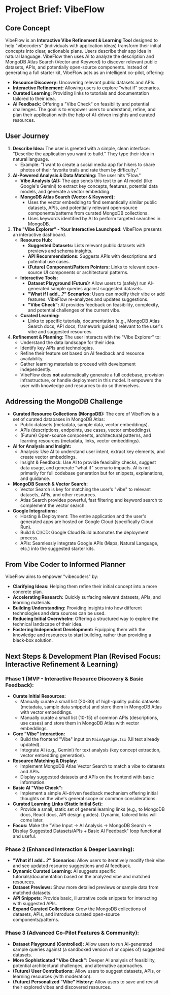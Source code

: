 # Project Brief: VibeFlow

## Core Concept
VibeFlow is an **Interactive Vibe Refinement & Learning Tool** designed to help "vibecoders" (individuals with application ideas) transform their initial concepts into clear, actionable plans. Users describe their app idea in natural language. VibeFlow then uses AI to analyze the description and MongoDB Atlas Search (Vector and Keyword) to discover relevant public datasets, APIs, and potentially open-source components. Instead of generating a full starter kit, VibeFlow acts as an intelligent co-pilot, offering:
*   **Resource Discovery:** Uncovering relevant public datasets and APIs.
*   **Interactive Refinement:** Allowing users to explore "what if" scenarios.
*   **Curated Learning:** Providing links to tutorials and documentation tailored to their idea.
*   **AI Feedback:** Offering a "Vibe Check" on feasibility and potential challenges.
The goal is to empower users to understand, refine, and plan their application with the help of AI-driven insights and curated resources.

## User Journey
1.  **Describe Idea:** The user is greeted with a simple, clean interface: "Describe the application you want to build." They type their idea in natural language.
    *   Example: "I want to create a social media app for hikers to share photos of their favorite trails and rate them by difficulty."
2.  **AI-Powered Analysis & Data Matching:** The user hits "Flow."
    *   **Vibe Analysis (AI):** The app sends this text to an AI model (like Google's Gemini) to extract key concepts, features, potential data models, and generate a vector embedding.
    *   **MongoDB Atlas Search (Vector & Keyword):**
        *   Uses the vector embedding to find semantically similar public datasets, APIs, and potentially relevant open-source components/patterns from curated MongoDB collections.
        *   Uses keywords identified by AI to perform targeted searches in MongoDB.
3.  **The "Vibe Explorer" - Your Interactive Launchpad:** VibeFlow presents an interactive dashboard.
    *   **Resource Hub:**
        *   **Suggested Datasets:** Lists relevant public datasets with previews and schema insights.
        *   **API Recommendations:** Suggests APIs with descriptions and potential use cases.
        *   **(Future) Component/Pattern Pointers:** Links to relevant open-source UI components or architectural patterns.
    *   **Interactive Tools:**
        *   **Dataset Playground (Future):** Allow users to (safely) run AI-generated sample queries against suggested datasets.
        *   **"What if I add...?" Scenarios:** Users can modify their vibe or add features. VibeFlow re-analyzes and updates suggestions.
        *   **"Vibe Check":** AI provides feedback on feasibility, complexity, and potential challenges of the current vibe.
    *   **Curated Learning:**
        *   Links to specific tutorials, documentation (e.g., MongoDB Atlas Search docs, API docs, framework guides) relevant to the user's vibe and suggested resources.
4.  **Refinement & Planning:** The user interacts with the "Vibe Explorer" to:
    *   Understand the data landscape for their idea.
    *   Identify key APIs and technologies.
    *   Refine their feature set based on AI feedback and resource availability.
    *   Gather learning materials to proceed with development independently.
    *   VibeFlow does **not** automatically generate a full codebase, provision infrastructure, or handle deployment in this model. It empowers the user with knowledge and resources to do so themselves.

## Addressing the MongoDB Challenge
*   **Curated Resource Collections (MongoDB):** The core of VibeFlow is a set of curated databases in MongoDB Atlas:
    *   Public datasets (metadata, sample data, vector embeddings).
    *   APIs (descriptions, endpoints, use cases, vector embeddings).
    *   (Future) Open-source components, architectural patterns, and learning resources (metadata, links, vector embeddings).
*   **AI for Analysis and Insight:**
    *   Analysis: Use AI to understand user intent, extract key elements, and create vector embeddings.
    *   Insight & Feedback: Use AI to provide feasibility checks, suggest data usage, and generate "what if" scenario impacts. AI is not primarily for full codebase generation but for snippets, explanations, and guidance.
*   **MongoDB Search & Vector Search:**
    *   Vector Search is key for matching the user's "vibe" to relevant datasets, APIs, and other resources.
    *   Atlas Search provides powerful, fast filtering and keyword search to complement the vector search.
*   **Google Integrations:**
    *   Hosting & Deployment: The entire application and the user's generated apps are hosted on Google Cloud (specifically Cloud Run).
    *   Build & CI/CD: Google Cloud Build automates the deployment process.
    *   APIs: Seamlessly integrate Google APIs (Maps, Natural Language, etc.) into the suggested starter kits.

## From Vibe Coder to Informed Planner
VibeFlow aims to empower "vibecoders" by:
*   **Clarifying Ideas:** Helping them refine their initial concept into a more concrete plan.
*   **Accelerating Research:** Quickly surfacing relevant datasets, APIs, and learning materials.
*   **Building Understanding:** Providing insights into how different technologies and data sources can be used.
*   **Reducing Initial Overwhelm:** Offering a structured way to explore the technical landscape of their idea.
*   **Fostering Independent Development:** Equipping them with the knowledge and resources to start building, rather than providing a black-box solution.

## Next Steps & Development Plan (Revised Focus: Interactive Refinement & Learning)

### Phase 1 (MVP - Interactive Resource Discovery & Basic Feedback):
*   **Curate Initial Resources:**
    *   Manually curate a small list (20-30) of high-quality public datasets (metadata, sample data snippets) and store them in MongoDB Atlas with vector embeddings.
    *   Manually curate a small list (10-15) of common APIs (descriptions, use cases) and store them in MongoDB Atlas with vector embeddings.
*   **Core "Vibe" Interaction:**
    *   Build the frontend "Vibe" input on `MainAppPage.tsx` (UI text already updated).
    *   Integrate AI (e.g., Gemini) for text analysis (key concept extraction, vector embedding generation).
*   **Resource Matching & Display:**
    *   Implement MongoDB Atlas Vector Search to match a vibe to datasets and APIs.
    *   Display suggested datasets and APIs on the frontend with basic information.
*   **Basic AI "Vibe Check":**
    *   Implement a simple AI-driven feedback mechanism offering initial thoughts on the vibe's general scope or common considerations.
*   **Curated Learning Links (Static Initial Set):**
    *   Provide a small, static set of general learning links (e.g., to MongoDB docs, React docs, API design guides). Dynamic, tailored links will come later.
*   **Focus:** Make the "Vibe Input -> AI Analysis -> MongoDB Search -> Display Suggested Datasets/APIs + Basic AI Feedback" loop functional and useful.

### Phase 2 (Enhanced Interaction & Deeper Learning):
*   **"What if I add...?" Scenarios:** Allow users to iteratively modify their vibe and see updated resource suggestions and AI feedback.
*   **Dynamic Curated Learning:** AI suggests specific tutorials/documentation based on the analyzed vibe and matched resources.
*   **Dataset Previews:** Show more detailed previews or sample data from matched datasets.
*   **API Snippets:** Provide basic, illustrative code snippets for interacting with suggested APIs.
*   **Expand Curated Collections:** Grow the MongoDB collections of datasets, APIs, and introduce curated open-source components/patterns.

### Phase 3 (Advanced Co-Pilot Features & Community):
*   **Dataset Playground (Controlled):** Allow users to run AI-generated sample queries against (a sandboxed version of or copies of) suggested datasets.
*   **More Sophisticated "Vibe Check":** Deeper AI analysis of feasibility, potential architectural challenges, and alternative approaches.
*   **(Future) User Contributions:** Allow users to suggest datasets, APIs, or learning resources (with moderation).
*   **(Future) Personalized "Vibe" History:** Allow users to save and revisit their explored vibes and discovered resources.
